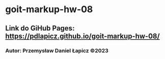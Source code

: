 # goit-markup-hw-08

## Link do GiHub Pages: https://pdlapicz.github.io/goit-markup-hw-08/

### Autor: Przemysław Daniel Łapicz ©2023
